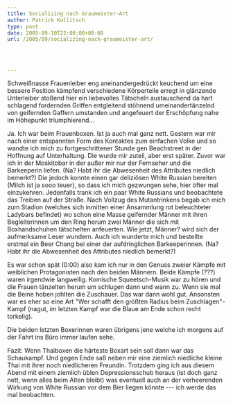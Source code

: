 ```yaml
---
title: Socializing nach Graumeister-Art
author: Patrick Kollitsch
type: post
date: 2005-09-10T22:00:00+00:00
url: /2005/09/socializing-nach-graumeister-art/




---
```

Schwei&szlig;nasse Frauenleiber eng aneinandergedr&uuml;ckt keuchend um eine bessere Position k&auml;mpfend verschiedene K&ouml;rperteile erregt in gl&auml;nzende Unterleiber sto&szlig;end hier ein liebevolles T&auml;tscheln austauschend da hart schlagend fordernden Griffen entgleitend st&ouml;hnend umeinandert&auml;nzelnd von geifernden Gaffern umstanden und angefeuert der Ersch&ouml;pfung nahe im H&ouml;hepunkt triumphierend...

Ja. Ich war beim Frauenboxen. Ist ja auch mal ganz nett. Gestern war mir nach einer entspannten Form des Kontaktes zum einfachen Volke und so wandte ich mich zu fortgeschrittener Stunde gen Beachstreet in der Hoffnung auf Unterhaltung. Die wurde mir zuteil, aber erst sp&auml;ter. Zuvor war ich in der Moskitobar in der au&szlig;er mir nur der Fernseher und die Barkeeperin liefen. (Na? Habt ihr die Abwesenheit des Attributes niedlich bemerkt?) Die jedoch konnte einen gar delizi&ouml;sen White Russian bereiten (Milch ist ja sooo teuer), so dass ich mich gezwungen sehe, hier &ouml;fter mal einzukehren. Jedenfalls trank ich ein paar White Russians und beobachtete das Treiben auf der Stra&szlig;e. Nach Vollzug des Mutantrinkens begab ich mich zum Stadion (welches sich inmitten einer Ansammlung rot beleuchteter Ladybars befindet) wo schon eine Masse geifernder M&auml;nner mit ihren Begleiterinnen um den Ring herum zwei M&auml;nner die sich mit Boxhandschuhen t&auml;tschelten anfeuerten. Wie jetzt, M&auml;nner? wird sich der aufmerksame Leser wundern. Auch ich wunderte mich und bestellte erstmal ein Beer Chang bei einer der aufdringlichen Barkeeperinnen. (Na? Habt ihr die Abwesenheit des Attributes niedlich bemerkt?) 

Es war schon sp&auml;t (0:00) also kam ich nur in den Genuss zweier K&auml;mpfe mit weiblichen Protagonisten nach den beiden M&auml;nnern. Beide K&auml;mpfe (???) waren irgendwie langweilig. Komische Squeetsch-Musik war zu h&ouml;ren und die Frauen t&auml;nzelten herum um schlugen dann und wann zu. Wenn sie mal die Beine hoben johlten die Zuschauer. Das war dann wohl gut. Ansonsten war es eher so eine Art "Wer schafft den gr&ouml;&szlig;ten Radius beim Zuschlagen"-Kampf (nagut, im letzten Kampf war die Blaue am Ende schon recht torkelig).

Die beiden letzten Boxerinnen waren &uuml;brigens jene welche ich morgens auf der Fahrt ins B&uuml;ro immer laufen sehe. 

Fazit: Wenn Thaiboxen die h&auml;rteste Boxart sein soll dann war das Schaukampf. Und gegen Ende sa&szlig; neben mir eine ziemlich niedliche kleine Thai mit ihrer noch niedlicheren Freundin. Trotzdem ging ich aus diesem Abend mit einem ziemlich &uuml;blen Depressionsschub heraus (ist doch ganz nett, wenn alles beim Alten bleibt) was eventuell auch an der verheerenden Wirkung von White Russian vor dem Bier liegen k&ouml;nnte --- ich werde das mal beobachten.